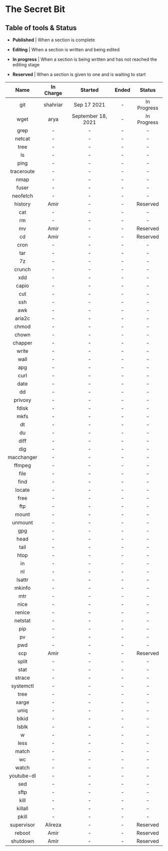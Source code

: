 # The Secret Bit

## Table of tools & Status

- **Published** | When a section is complete

- **Editing** | When a section is written and being edited

- **In progress** | When a section is being written and has not reached the editing stage

- **Reserved** | When a section is given to one and is waiting to start

|Name|In Charge|Started|Ended|Status|
|:-:|:-:|:-:|:-:|:-:|
|git|shahriar|Sep 17 2021|-|In Progress|
|wget|arya|September 18, 2021|-|In Progress|
|grep|-|-|-|-|
|netcat|-|-|-|-|
|tree|-|-|-|-|
|ls|-|-|-|-|
|ping|-|-|-|-|
|traceroute|-|-|-|-|
|nmap|-|-|-|-|
|fuser|-|-|-|-|
|neofetch|-|-|-|-|
|history|Amir|-|-|Reserved|
|cat|-|-|-|-|
|rm|-|-|-|-|
|mv|Amir|-|-|Reserved|
|cd|Amir|-|-|Reserved|
|cron|-|-|-|-|
|tar|-|-|-|-|
|7z|-|-|-|-|
|crunch|-|-|-|-|
|xdd|-|-|-|-|
|capio|-|-|-|-|
|cut|-|-|-|-|
|ssh|-|-|-|-|
|awk|-|-|-|-|
|aria2c|-|-|-|-|
|chmod|-|-|-|-|
|chown|-|-|-|-|
|chapper|-|-|-|-|
|write|-|-|-|-|
|wall|-|-|-|-|
|apg|-|-|-|-|
|curl|-|-|-|-|
|date|-|-|-|-|
|dd|-|-|-|-|
|privoxy|-|-|-|-|
|fdisk|-|-|-|-|
|mkfs|-|-|-|-|
|dt|-|-|-|-|
|du|-|-|-|-|
|diff|-|-|-|-|
|dig|-|-|-|-|
|macchanger|-|-|-|-|
|ffmpeg|-|-|-|-|
|file|-|-|-|-|
|find|-|-|-|-|
|locate|-|-|-|-|
|free|-|-|-|-|
|ftp|-|-|-|-|
|mount|-|-|-|-|
|unmount|-|-|-|-|
|gpg|-|-|-|-|
|head|-|-|-|-|
|tail|-|-|-|-|
|htop|-|-|-|-|
|in|-|-|-|-|
|nl|-|-|-|-|
|lsattr|-|-|-|-|
|mkinfo|-|-|-|-|
|mtr|-|-|-|-|
|nice|-|-|-|-|
|renice|-|-|-|-|
|netstat|-|-|-|-|
|pip|-|-|-|-|
|pv|-|-|-|-|
|pwd|-|-|-|-|
|scp|Amir|-|-|Reserved|
|split|-|-|-|-|
|stat|-|-|-|-|
|strace|-|-|-|-|
|systemctl|-|-|-|-|
|tree|-|-|-|-|
|xarge|-|-|-|-|
|uniq|-|-|-|-|
|blkid|-|-|-|-|
|lsblk|-|-|-|-|
|w|-|-|-|-|
|less|-|-|-|-|
|match|-|-|-|-|
|wc|-|-|-|-|
|watch|-|-|-|-|
|youtube-dl|-|-|-|-|
|sed|-|-|-|-|
|sftp|-|-|-|-|
|kill|-|-|-|-|
|killall|-|-|-|-|
|pkill|-|-|-|-|
|supervisor|Alireza|-|-|Reserved|
|reboot|Amir|-|-|Reserved|
|shutdown|Amir|-|-|Reserved|